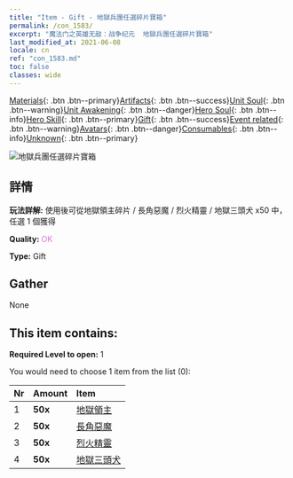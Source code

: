 ```yaml
---
title: "Item - Gift - 地獄兵團任選碎片寶箱"
permalink: /con_1583/
excerpt: "魔法门之英雄无敌：战争纪元  地獄兵團任選碎片寶箱"
last_modified_at: 2021-06-08
locale: cn
ref: "con_1583.md"
toc: false
classes: wide
---
```

 [Materials](/ItemsCN/){: .btn .btn--primary}[Artifacts](/ItemsCN/Artifacts/){: .btn .btn--success}[Unit Soul](/ItemsCN/UnitSoul/){: .btn .btn--warning}[Unit Awakening](/ItemsCN/UnitAwakening/){: .btn .btn--danger}[Hero Soul](/ItemsCN/HeroSoul/){: .btn .btn--info}[Hero Skill](/ItemsCN/HeroSkill/){: .btn .btn--primary}[Gift](/ItemsCN/Gift/){: .btn .btn--success}[Event related](/ItemsCN/Events/){: .btn .btn--warning}[Avatars](/ItemsCN/Avatars/){: .btn .btn--danger}[Consumables](/ItemsCN/Consumables/){: .btn .btn--info}[Unknown](/ItemsCN/Unknown/){: .btn .btn--primary}

 ![地獄兵團任選碎片寶箱](/images/t/i_907199.png)

## 詳情
 **玩法詳解:** 使用後可從地獄領主碎片 / 長角惡魔 / 烈火精靈 / 地獄三頭犬 x50 中，任選 1 個獲得

 **Quality:** <span style="color: #DA70D6">OK</span>

 **Type:** Gift

## Gather

  None

## This item contains:

 **Required Level to open:** 1

 You would need to choose 1 item from the list (0):

  | Nr | Amount |     Item    |
  |:---|:-------|:------------|
  | 1 |  **50x** | [地獄領主](/cn/Items/unt_230/) |  | 
  | 2 |  **50x** | [長角惡魔](/cn/Items/unt_229/) |  | 
  | 3 |  **50x** | [烈火精靈](/cn/Items/unt_231/) |  | 
  | 4 |  **50x** | [地獄三頭犬](/cn/Items/unt_228/) |  | 
